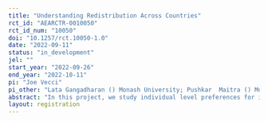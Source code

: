 ```yaml
---
title: "Understanding Redistribution Across Countries"
rct_id: "AEARCTR-0010050"
rct_id_num: "10050"
doi: "10.1257/rct.10050-1.0"
date: "2022-09-11"
status: "in_development"
jel: ""
start_year: "2022-09-26"
end_year: "2022-10-11"
pi: "Joe Vecci"
pi_other: "Lata Gangadharan () Monash University; Pushkar  Maitra () Monash University; Paulo  Santos () Monash University; Alistair Cameron () Monash University"
abstract: "In this project, we study individual level preferences for inequality aversion and income redistribution across countries. We consider how different redistribution policies and prospects of upward mobility influence individuals’ inequality aversion. "
layout: registration
---
```


